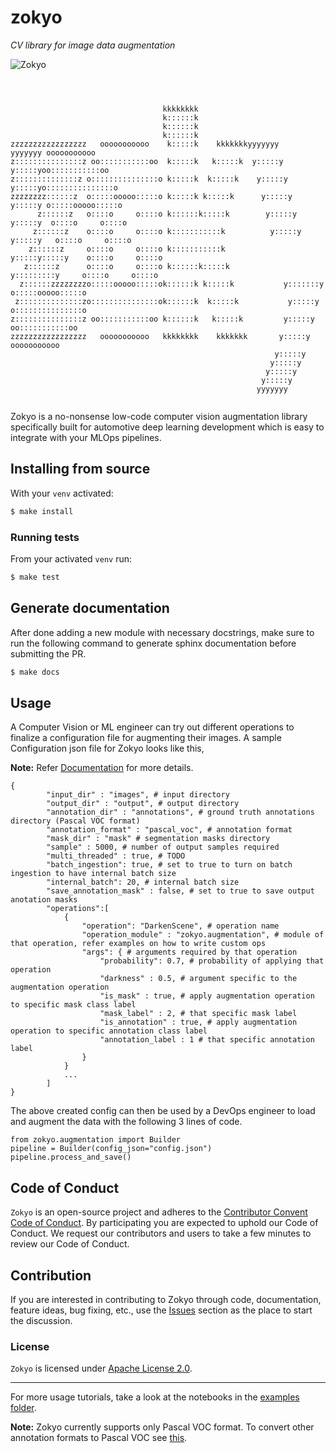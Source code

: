 # zokyo


*CV library for image data augmentation*

![Zokyo](https://github.com/toyota-connected-India/zokyo/workflows/Zokyo/badge.svg?branch=master)

```

                                                                                             
                                                                                             
                                  kkkkkkkk                                                   
                                  k::::::k                                                   
                                  k::::::k                                                   
                                  k::::::k                                                   
zzzzzzzzzzzzzzzzz   ooooooooooo    k:::::k    kkkkkkkyyyyyyy           yyyyyyy ooooooooooo   
z:::::::::::::::z oo:::::::::::oo  k:::::k   k:::::k  y:::::y         y:::::yoo:::::::::::oo 
z::::::::::::::z o:::::::::::::::o k:::::k  k:::::k    y:::::y       y:::::yo:::::::::::::::o
zzzzzzzz::::::z  o:::::ooooo:::::o k:::::k k:::::k      y:::::y     y:::::y o:::::ooooo:::::o
      z::::::z   o::::o     o::::o k::::::k:::::k        y:::::y   y:::::y  o::::o     o::::o
     z::::::z    o::::o     o::::o k:::::::::::k          y:::::y y:::::y   o::::o     o::::o
    z::::::z     o::::o     o::::o k:::::::::::k           y:::::y:::::y    o::::o     o::::o
   z::::::z      o::::o     o::::o k::::::k:::::k           y:::::::::y     o::::o     o::::o
  z::::::zzzzzzzzo:::::ooooo:::::ok::::::k k:::::k           y:::::::y      o:::::ooooo:::::o
 z::::::::::::::zo:::::::::::::::ok::::::k  k:::::k           y:::::y       o:::::::::::::::o
z:::::::::::::::z oo:::::::::::oo k::::::k   k:::::k         y:::::y         oo:::::::::::oo 
zzzzzzzzzzzzzzzzz   ooooooooooo   kkkkkkkk    kkkkkkk       y:::::y            ooooooooooo   
                                                           y:::::y                           
                                                          y:::::y                            
                                                         y:::::y                             
                                                        y:::::y                              
                                                       yyyyyyy                               
                                                                                                                                                                 

```

Zokyo is a no-nonsense low-code computer vision augmentation library specifically built for automotive deep learning development which is
easy to integrate with your MLOps pipelines. 

## Installing from source

With your `venv` activated:

```bash
$ make install
```

### Running tests

From your activated `venv` run:

```bash
$ make test
```

## Generate documentation

After done adding a new module with necessary docstrings, make sure to run the following command to generate sphinx documentation before submitting the PR.

```bash
$ make docs
```

## Usage

A Computer Vision or ML engineer can try out different operations to finalize a configuration file for augmenting their images. A sample Configuration json file for Zokyo looks like this,

**Note:** Refer [Documentation](https://toyota-connected-india.github.io/zokyo/) for more details. 

```
{
        "input_dir" : "images", # input directory
        "output_dir" : "output", # output directory
        "annotation_dir" : "annotations", # ground truth annotations directory (Pascal VOC format)
        "annotation_format" : "pascal_voc", # annotation format 
        "mask_dir" : "mask" # segmentation masks directory 
        "sample" : 5000, # number of output samples required
        "multi_threaded" : true, # TODO
        "batch_ingestion": true, # set to true to turn on batch ingestion to have internal batch size
        "internal_batch": 20, # internal batch size
        "save_annotation_mask" : false, # set to true to save output anotation masks
        "operations":[
            {
                "operation": "DarkenScene", # operation name
                "operation_module" : "zokyo.augmentation", # module of that operation, refer examples on how to write custom ops
                "args": { # arguments required by that operation
                    "probability": 0.7, # probability of applying that operation
                    "darkness" : 0.5, # argument specific to the augmentation operation
                    "is_mask" : true, # apply augmentation operation to specific mask class label
                    "mask_label" : 2, # that specific mask label
                    "is_annotation" : true, # apply augmentation operation to specific annotation class label
                    "annotation_label : 1 # that specific annotation label
                }
            }
            ...
        ]
}
```

The above created config can then be used by a DevOps engineer to load and augment the data with the following 3 lines of code. 

```
from zokyo.augmentation import Builder
pipeline = Builder(config_json="config.json")
pipeline.process_and_save()
```

## Code of Conduct  

`Zokyo` is an open-source project and adheres to the [Contributor Convent Code of Conduct](CODE_OF_CONDUCT.md). By participating you are expected to uphold our Code of Conduct. We request our contributors and users to take a few minutes to review our Code of Conduct. 

## Contribution 

If you are interested in contributing to Zokyo through code, documentation, feature ideas, bug fixing, etc., use the [Issues](https://github.com/Toyota-Connected-India/zokyo/issues) section as the place to start the discussion. 

### License 

`Zokyo` is licensed under [Apache License 2.0](LICENSE).

---

For more usage tutorials, take a look at the notebooks in the [examples folder](/examples). 

**Note:** Zokyo currently supports only Pascal VOC format. To convert other annotation formats to Pascal VOC see [this](/zokyo/utils/data_format_conversions.py).
